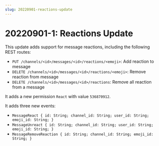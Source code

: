 ```yaml
---
slug: 20220901-reactions-update
---
```


# 20220901-1: Reactions Update

This update adds support for message reactions, including the following REST routes:
- `PUT /channels/<id>/messages/<id>/reactions/<emoji>`: Add reaction to message
- `DELETE /channels/<id>/messages/<id>/reactions/<emoji>`: Remove reaction from message
- `DELETE /channels/<id>/messages/<id>/reactions`: Remove all reaction from a message

It adds a new permission `React` with value `536870912`.

It adds three new events:
- `MessageReact { id: String; channel_id: String; user_id: String; emoji_id: String; }`
- `MessageUnreact { id: String; channel_id: String; user_id: String; emoji_id: String; }`
- `MessageRemoveReaction { id: String; channel_id: String; emoji_id: String; }`
